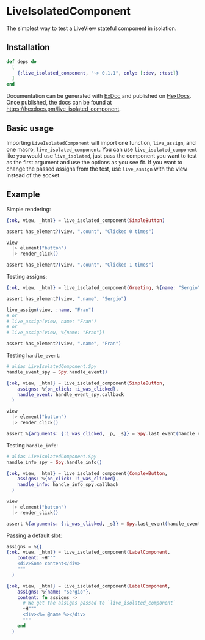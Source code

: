 # LiveIsolatedComponent

The simplest way to test a LiveView stateful component in isolation.

## Installation

```elixir
def deps do
  [
    {:live_isolated_component, "~> 0.1.1", only: [:dev, :test]}
  ]
end
```

Documentation can be generated with [ExDoc](https://github.com/elixir-lang/ex_doc)
and published on [HexDocs](https://hexdocs.pm). Once published, the docs can
be found at <https://hexdocs.pm/live_isolated_component>.

## Basic usage

Importing `LiveIsolatedComponent` will import one function, `live_assign`, and one macro, `live_isolated_component`. You can use `live_isolated_component` like you would use `live_isolated`, just pass the component you want to test as the first argument and use the options as you see fit. If you want to change the passed assigns from the test, use `live_assign` with the view instead of the socket.

## Example

Simple rendering:

```elixir
{:ok, view, _html} = live_isolated_component(SimpleButton)

assert has_element?(view, ".count", "Clicked 0 times")

view
  |> element("button")
  |> render_click()

assert has_element?(view, ".count", "Clicked 1 times")
```

Testing assigns:

```elixir
{:ok, view, _html} = live_isolated_component(Greeting, %{name: "Sergio"})

assert has_element?(view, ".name", "Sergio")

live_assign(view, :name, "Fran")
# or
# live_assign(view, name: "Fran")
# or
# live_assign(view, %{name: "Fran"})

assert has_element?(view, ".name", "Fran")
```

Testing `handle_event`:

```elixir
# alias LiveIsolatedComponent.Spy
handle_event_spy = Spy.handle_event()

{:ok, view, _html} = live_isolated_component(SimpleButton,
    assigns: %{on_click: :i_was_clicked},
    handle_event: handle_event_spy.callback
  )

view
  |> element("button")
  |> render_click()

assert %{arguments: {:i_was_clicked, _p, _s}} = Spy.last_event(handle_event_spy)
```

Testing `handle_info`:

```elixir
# alias LiveIsolatedComponent.Spy
handle_info_spy = Spy.handle_info()

{:ok, view, _html} = live_isolated_component(ComplexButton,
    assigns: %{on_click: :i_was_clicked},
    handle_info: handle_info_spy.callback
  )

view
  |> element("button")
  |> render_click()

assert %{arguments: {:i_was_clicked, _s}} = Spy.last_event(handle_event_spy)
```

Passing a default slot:

```elixir
assigns = %{}
{:ok, view, _html} = live_isolated_component(LabelComponent,
    content: ~H"""
    <div>Some content</div>
    """
  )
```

```elixir
{:ok, view, _html} = live_isolated_component(LabelComponent,
    assigns: %{name: "Sergio"},
    content: fn assigns ->
      # We get the assigns passed to `live_isolated_component`
      ~H"""
      <div><%= @name %></div>
      """
    end
  )
```
